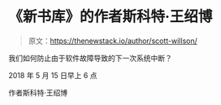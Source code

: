# 《新书库》的作者斯科特·王绍博

> 原文：<https://thenewstack.io/author/scott-willson/>

我们如何防止由于软件故障导致的下一次系统中断？

2018 年 5 月 15 日早上 6 点

作者斯科特·王绍博